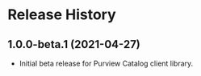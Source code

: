 # Release History

## 1.0.0-beta.1 (2021-04-27)

- Initial beta release for Purview Catalog client library.
